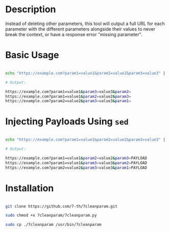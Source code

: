 
# Description

Instead of deleting other parameters, this tool will output a full URL for each parameter with the different parameters alongside their values to never break the context, or have a response error "missing parameter".


# Basic Usage

```bash

echo "https://example.com?param1=value1&param2=value2&param3=value3" | 7cleanparam

# Output:

https://example.com?param1=value1&param3=value3&param2=
https://example.com?param1=value1&param2=value2&param3=
https://example.com?param2=value2&param3=value3&param1=

```

# Injecting Payloads Using `sed`

```bash

echo "https://example.com?param1=value1&param2=value2&param3=value3" | 7cleanparam | sed 's/$/&PAYLOAD/'

# Output:

https://example.com?param1=value1&param2=value2&param3=PAYLOAD
https://example.com?param1=value1&param3=value3&param2=PAYLOAD
https://example.com?param2=value2&param3=value3&param1=PAYLOAD

```

# Installation

```bash

git clone https://github.com/7-th/7cleanparam.git

sudo chmod +x 7cleanparam/7cleanparam.py

sudo cp ./7cleanparam /usr/bin/7cleanparam

```
